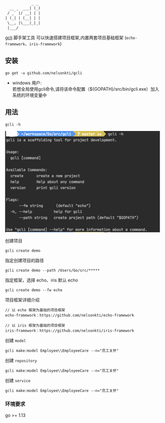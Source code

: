 ```
            _ _ 
  __ _  ___| (_)
 / _` |/ __| | |
| (_| | (__| | |
 \__, |\___|_|_|
 |___/          
```

[gcli](https://github.com/nelsonkti/gcli) 脚手架工具 可以快速搭建项目框架,内置两套项目基础框架 (`echo-framework`、`iris-framework`)

## 安装
```
go get -u github.com/nelsonkti/gcli
```

* windows 用户:  
  若想全局使用gcli命令,请将该命令配置（${GOPATH}/src/bin/gcli.exe）加入系统的环境变量中

## 用法

```
gcli -h
``` 
![](doc/WechatIMG225.png)

创建项目
```
gcli create demo
```
指定创建项目的路径
```
gcli create demo --path /Users/Go/src/*****
```

指定框架，选择 echo、iris 默认 echo

```
gcli create demo --fw echo
```

项目框架详细介绍

```
// 以 echo 框架为基础的项目框架 
echo-framework：https://github.com/nelsonkti/echo-framework

// 以 iris 框架为基础的项目框架
iris-framework：https://github.com/nelsonkti/iris-framework
```

创建 `model`
```
gcli make:model Employee\\EmployeeCare --n="员工关怀"
```

创建 `repository`
```
gcli make:model Employee\\EmployeeCare --n="员工关怀"
```

创建 `service`
```
gcli make:model Employee\\EmployeeCare --n="员工关怀"
```

### 环境要求
 go >= 1.13